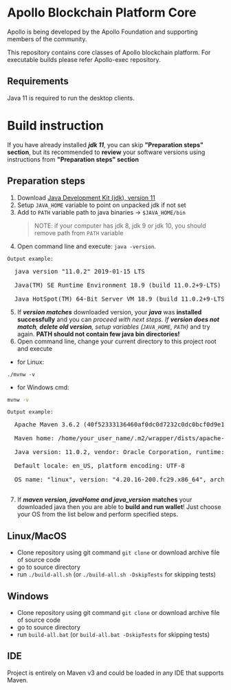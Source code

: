# Apollo Blockchain Platform  Core

Apollo is being developed by the Apollo Foundation and supporting members of the community.

This repository contains core classes of Apollo blockchain platform. For executable builds please refer Apollo-exec repository.

## Requirements
Java 11 is required to run the desktop clients.



# Build instruction #

If you have already installed ___jdk 11___, you can skip __"Preparation steps" section__, but its recommended to __review__ 
your software versions using instructions from __"Preparation steps" section__

## Preparation steps ##
   1. Download [Java Development Kit (jdk), version 11](https://www.oracle.com/technetwork/java/javase/downloads/jdk11-downloads-5066655.html)
   2. Setup `JAVA_HOME` variable to point on unpacked jdk if not set
   3. Add to `PATH` variable path to java binaries -> `$JAVA_HOME/bin`
      > NOTE: if your computer has jdk 8, jdk 9 or jdk 10, you should remove path from `PATH` variable
   4. Open command line and execute: `java -version`. 
        
    Output example: 
<pre>
  java version "11.0.2" 2019-01-15 LTS<br>
  Java(TM) SE Runtime Environment 18.9 (build 11.0.2+9-LTS)<br>
  Java HotSpot(TM) 64-Bit Server VM 18.9 (build 11.0.2+9-LTS, mixed mode)
</pre>

   5. If ___version matches___ downloaded version, your ___java___ was __installed successfully__ and you can __proceed with next steps_. If __version
   does not
   match__,
   ___delete old version___, _setup
    variables_ (`JAVA_HOME`, `PATH`)_ and try again. __PATH should not contain few java bin directories!__
   6. Open command line, change your current directory to this project root and execute
   
- for Linux:
```shell script
./mvnw -v
```
- for Windows cmd:
```cmd
mvnw -v
```
     
    Output example:
<pre>
  Apache Maven 3.6.2 (40f52333136460af0dc0d7232c0dc0bcf0d9e117; 2019-08-27T18:06:16+03:00)<br>
  Maven home: /home/your_user_name/.m2/wrapper/dists/apache-maven-3.6.2-bin/795eh28tki48bv3l67maojf0ra/apache-maven-3.6.2<br>
  Java version: 11.0.2, vendor: Oracle Corporation, runtime: /usr/java/jdk-11.0.2<br>
  Default locale: en_US, platform encoding: UTF-8<br>
  OS name: "linux", version: "4.20.16-200.fc29.x86_64", arch: "amd64", family: "unix"<br>
</pre>
   7. If ___maven version, javaHome and java_version___ __matches__ your downloaded java then
   you are able to __build and run wallet__! Just choose your OS from the list below and perform specified steps.

## Linux/MacOS
   * Clone repository using git command `git clone` or download archive file of source code
   * go to source directory
   * run `./build-all.sh` (or `./build-all.sh -DskipTests` for skipping tests)

## Windows
   * Clone repository using git command `git clone` or download archive file of source code
   * go to source directory
   * run `build-all.bat` (or `build-all.bat -DskipTests` for skipping tests)  

## IDE

Project is entirely on Maven v3 and could be loaded in any IDE that supports Maven.